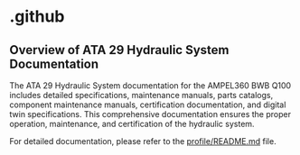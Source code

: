 # .github

## Overview of ATA 29 Hydraulic System Documentation

The ATA 29 Hydraulic System documentation for the AMPEL360 BWB Q100 includes detailed specifications, maintenance manuals, parts catalogs, component maintenance manuals, certification documentation, and digital twin specifications. This comprehensive documentation ensures the proper operation, maintenance, and certification of the hydraulic system.

For detailed documentation, please refer to the [profile/README.md](profile/README.md) file.
